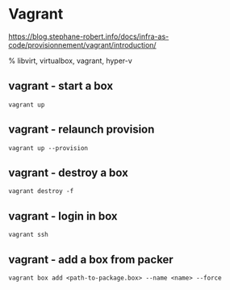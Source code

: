 # Vagrant

https://blog.stephane-robert.info/docs/infra-as-code/provisionnement/vagrant/introduction/

% libvirt, virtualbox, vagrant, hyper-v

## vagrant - start a box

```
vagrant up
```

## vagrant - relaunch provision

```
vagrant up --provision
```

## vagrant - destroy a box

```
vagrant destroy -f
```

## vagrant - login in box

```
vagrant ssh
```

## vagrant - add a box from packer


```
vagrant box add <path-to-package.box> --name <name> --force
```